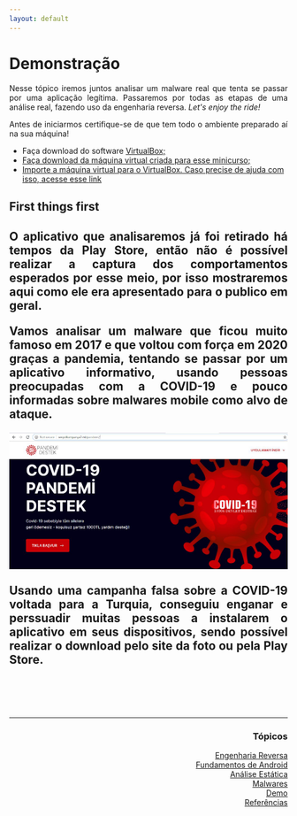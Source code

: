```yaml
---
layout: default
---
```


<body>
<h1>Demonstração</h1>

<p align="justify">Nesse tópico iremos juntos analisar um malware real que tenta se passar por uma aplicação legítima. Passaremos por todas as etapas de uma análise real, fazendo uso da engenharia reversa. <i>Let's enjoy the ride!</i> </p>
  
<p align="justify">Antes de iniciarmos certifique-se de que tem todo o ambiente preparado aí na sua máquina!</p>
  
  - Faça download do software <a href="https://www.virtualbox.org/wiki/Downloads">VirtualBox</s>;
  - Faça download da máquina virtual criada para esse minicurso;
  - Importe a máquina virtual para o VirtualBox. Caso precise de ajuda com isso, acesse esse <a href="https://www.aplicativosandroid.com/como-importar-e-exportar-arquivos-ova-no-virtualbox/">link</a>
  
<h2>First things first<h2>
<p align="justify">O aplicativo que analisaremos já foi retirado há tempos da Play Store, então não é possível realizar a captura dos comportamentos esperados por esse meio, por isso mostraremos aqui como ele era apresentado para o publico em geral.</p>
<p align="justify">Vamos analisar um malware que ficou muito famoso em 2017 e que voltou com força em 2020 graças a pandemia, tentando se passar por um aplicativo informativo, usando pessoas preocupadas com a COVID-19 e pouco informadas sobre malwares mobile como alvo de ataque.</p>
<p style="text-align:center;"><img src="./images/download.png"></p>
<p align="justify">Usando uma campanha falsa sobre a COVID-19 voltada para a Turquia, conseguiu enganar e perssuadir muitas pessoas a instalarem o aplicativo em seus dispositivos, sendo possível realizar o download pelo site da foto ou pela Play Store.</p>
  
<p align="justify"></p>

  
  
  
<br><br>
<hr />
<h3 align="right">Tópicos</h3>
<ul align="right">
<a href="https://darknenblack.github.io/RevEng-Android/">Engenharia Reversa</a><br>
<a href="https://darknenblack.github.io/RevEng-Android/fundamentos.html">Fundamentos de Android</a><br>
<a href="https://darknenblack.github.io/RevEng-Android/estatica.html">Análise Estática</a><br>
<a href="https://darknenblack.github.io/RevEng-Android/malware.html">Malwares</a><br>
<a href="https://darknenblack.github.io/RevEng-Android/demo.html">Demo</a><br>
<a href="https://darknenblack.github.io/RevEng-Android/ref.html">Referências</a><br>
</ul>
</body>
